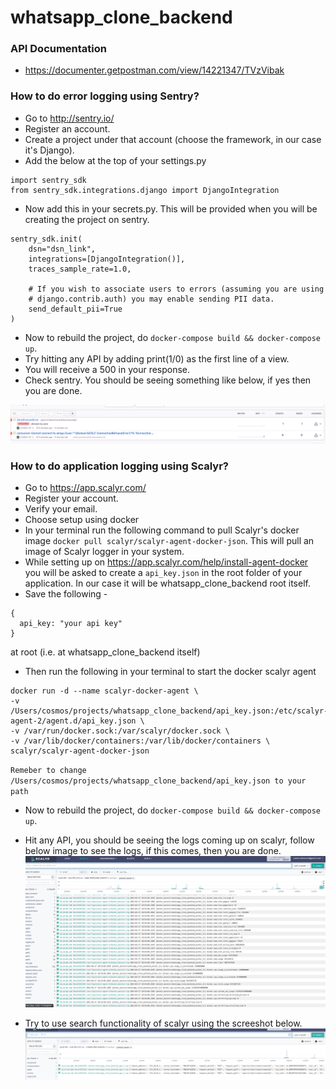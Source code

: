 # whatsapp_clone_backend

### API Documentation
- https://documenter.getpostman.com/view/14221347/TVzVibak

### How to do error logging using Sentry?
- Go to http://sentry.io/
- Register an account.
- Create a project under that account (choose the framework, in our case it's Django).
- Add the below at the top of your settings.py
```
import sentry_sdk
from sentry_sdk.integrations.django import DjangoIntegration
```
- Now add this in your secrets.py. This will be provided when you will be creating the project on sentry.
```
sentry_sdk.init(
    dsn="dsn_link",
    integrations=[DjangoIntegration()],
    traces_sample_rate=1.0,

    # If you wish to associate users to errors (assuming you are using
    # django.contrib.auth) you may enable sending PII data.
    send_default_pii=True
)
```
- Now to rebuild the project, do `docker-compose build && docker-compose up`.
- Try hitting any API by adding print(1/0) as the first line of a view.
- You will receive a 500 in your response.
- Check sentry. You should be seeing something like below, if yes then you are done.

![alt text](https://raw.githubusercontent.com/cosmos-sajal/whatsapp_clone_backend/master/reference_images/sentry.png)

### How to do application logging using Scalyr?
- Go to https://app.scalyr.com/
- Register your account.
- Verify your email.
- Choose setup using docker
- In your terminal run the following command to pull Scalyr's docker image `docker pull scalyr/scalyr-agent-docker-json`. This will pull an image of Scalyr logger in your system.
- While setting up on https://app.scalyr.com/help/install-agent-docker you will be asked to create a `api_key.json` in the root folder of your application. In our case it will be whatsapp_clone_backend root itself.
- Save the following -
```
{ 
  api_key: "your api key"
}
```
at root (i.e. at whatsapp_clone_backend itself)
- Then run the following in your terminal to start the docker scalyr agent
```
docker run -d --name scalyr-docker-agent \
-v /Users/cosmos/projects/whatsapp_clone_backend/api_key.json:/etc/scalyr-agent-2/agent.d/api_key.json \
-v /var/run/docker.sock:/var/scalyr/docker.sock \
-v /var/lib/docker/containers:/var/lib/docker/containers \
scalyr/scalyr-agent-docker-json
```
`Remeber to change /Users/cosmos/projects/whatsapp_clone_backend/api_key.json to your path`
- Now to rebuild the project, do `docker-compose build && docker-compose up`.
- Hit any API, you should be seeing the logs coming up on scalyr, follow below image to see the logs, if this comes, then you are done.
![alt text](https://raw.githubusercontent.com/cosmos-sajal/whatsapp_clone_backend/master/reference_images/scalyr1.png)

- Try to use search functionality of scalyr using the screeshot below.
![alt text](https://raw.githubusercontent.com/cosmos-sajal/whatsapp_clone_backend/master/reference_images/scalyr2.png)
